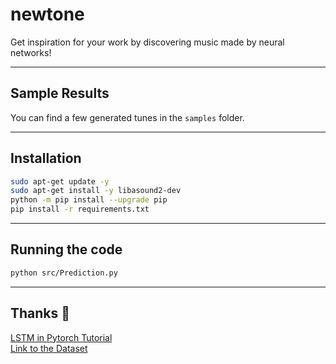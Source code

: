 # newtone  

Get inspiration for your work by discovering music made by neural networks!

---

## Sample Results 
You can find a few generated tunes in the `samples` folder.  

---
## Installation
```bash
sudo apt-get update -y
sudo apt-get install -y libasound2-dev
python -m pip install --upgrade pip  
pip install -r requirements.txt
```   
---
## Running the code 
```bash
python src/Prediction.py
```
---
## Thanks 🤗
[LSTM in Pytorch Tutorial](https://www.kdnuggets.com/2020/07/pytorch-lstm-text-generation-tutorial.html)  
[Link to the Dataset](https://www.kaggle.com/datasets/soumikrakshit/classical-music-midi)

